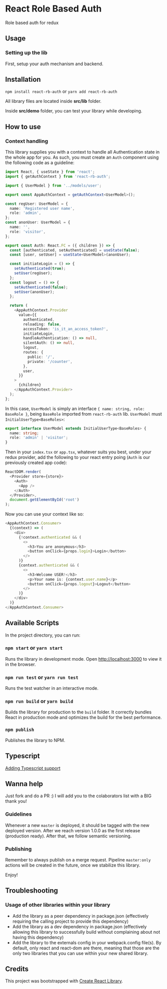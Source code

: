 # React Role Based Auth

Role based auth for redux

## Usage

### Setting up the lib

First, setup your auth mechanism and backend.

## Installation

`npm install react-rb-auth`
or
`yarn add react-rb-auth`

All library files are located inside **src/lib** folder.

Inside **src/demo** folder, you can test your library while developing.

## How to use

### Context handling

This library supplies you with a context to handle all Authentication state in the whole app for you. As such, you must create an `Auth` component using the following code as a guideline:

```typescript
import React, { useState } from 'react';
import { getAuthContext } from 'react-rb-auth';

import { UserModel } from '../models/user';

export const AppAuthContext = getAuthContext<UserModel>();

const regUser: UserModel = {
  name: 'Registered user name',
  role: 'admin',
};
const anonUser: UserModel = {
  name: '',
  role: 'visitor',
};

export const Auth: React.FC = ({ children }) => {
  const [authenticated, setAuthenticated] = useState(false);
  const [user, setUser] = useState<UserModel>(anonUser);

  const initiateLogin = () => {
    setAuthenticated(true);
    setUser(regUser);
  };
  const logout = () => {
    setAuthenticated(false);
    setUser(anonUser);
  };

  return (
    <AppAuthContext.Provider
      value={{
        authenticated,
        reloading: false,
        accessToken: 'is_it_an_access_token?',
        initiateLogin,
        handleAuthentication: () => null,
        silentAuth: () => null,
        logout,
        routes: {
          public: '/',
          private: '/counter',
        },
        user,
      }}
    >
      {children}
    </AppAuthContext.Provider>
  );
};
```

In this case, `UserModel` is simply an interface `{ name: string, role: BaseRole }`, being `BaseRole` imported from `react-rb-auth` lib.
`UserModel` must `InitialUserType<BaseRoles>`:

```typescript
export interface UserModel extends InitialUserType<BaseRoles> {
  name: string;
  role: 'admin' | 'visitor';
}
```

Then in your `index.tsx` or `app.tsx`, whatever suits you best, under your redux provider, add the following to your react entry poing (`Auth` is our previously created app code):

```typescript
ReactDOM.render(
  <Provider store={store}>
    <Auth>
      <App />
    </Auth>
  </Provider>,
  document.getElementById('root')
);
```

Now you can use your context like so:

```typescript
<AppAuthContext.Consumer>
  {(context) => (
    <div>
      {!context.authenticated && (
        <>
          <h3>You are anonymous</h3>
          <button onClick={props.login}>Login</button>
        </>
      )}
      {context.authenticated && (
        <>
          <h3>Welcome USER!</h3>
          <p>Your name is: {context.user.name}</p>
          <button onClick={props.logout}>Logout</button>
        </>
      )}
    </div>
  )}
</AppAuthContext.Consumer>
```

## Available Scripts

In the project directory, you can run:

### `npm start` or `yarn start`

Runs the library in development mode. Open [http://localhost:3000](http://localhost:3000) to view it in the browser.

### `npm run test` or `yarn run test`

Runs the test watcher in an interactive mode.

### `npm run build` or `yarn build`

Builds the library for production to the `build` folder.
It correctly bundles React in production mode and optimizes the build for the best performance.

### `npm publish`

Publishes the library to NPM.

## Typescript

[Adding Typescript support](https://gist.github.com/DimiMikadze/f25e1c5c70fa003953afd40fa9042517)

## Wanna help

Just fork and do a PR :) I will add you to the colaborators list with a BIG thank you!

### Guidelines

Whenever a new `master` is deployed, it should be tagged with the new deployed version.
After we reach version 1.0.0 as the first release (production ready). After that, we follow semantic versioning.

### Publishing

Remember to always publish on a merge request. Pipeline `master:only` actions will be created in the future, once we stabilize this library.

Enjoy!

## Troubleshooting

### Usage of other libraries within your library

- Add the library as a peer dependency in package.json (effectively requiring the calling project to provide this dependency)
- Add the library as a dev dependency in package.json (effectively allowing this library to successfully build without complaining about not having this dependency)
- Add the library to the externals config in your webpack.config file(s). By default, only react and react-dom are there, meaning that those are the only two libraries that you can use within your new shared library.

## Credits

This project was bootstrapped with [Create React Library](https://github.com/dimimikadze/create-react-library).
